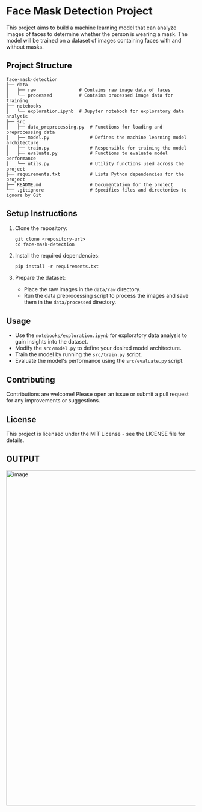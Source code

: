 # Face Mask Detection Project

This project aims to build a machine learning model that can analyze images of faces to determine whether the person is wearing a mask. The model will be trained on a dataset of images containing faces with and without masks.

## Project Structure

```
face-mask-detection
├── data
│   ├── raw                # Contains raw image data of faces
│   └── processed          # Contains processed image data for training
├── notebooks
│   └── exploration.ipynb  # Jupyter notebook for exploratory data analysis
├── src
│   ├── data_preprocessing.py  # Functions for loading and preprocessing data
│   ├── model.py               # Defines the machine learning model architecture
│   ├── train.py               # Responsible for training the model
│   ├── evaluate.py            # Functions to evaluate model performance
│   └── utils.py               # Utility functions used across the project
├── requirements.txt           # Lists Python dependencies for the project
├── README.md                  # Documentation for the project
└── .gitignore                 # Specifies files and directories to ignore by Git
```

## Setup Instructions

1. Clone the repository:
   ```
   git clone <repository-url>
   cd face-mask-detection
   ```

2. Install the required dependencies:
   ```
   pip install -r requirements.txt
   ```

3. Prepare the dataset:
   - Place the raw images in the `data/raw` directory.
   - Run the data preprocessing script to process the images and save them in the `data/processed` directory.

## Usage

- Use the `notebooks/exploration.ipynb` for exploratory data analysis to gain insights into the dataset.
- Modify the `src/model.py` to define your desired model architecture.
- Train the model by running the `src/train.py` script.
- Evaluate the model's performance using the `src/evaluate.py` script.

## Contributing

Contributions are welcome! Please open an issue or submit a pull request for any improvements or suggestions.

## License

This project is licensed under the MIT License - see the LICENSE file for details.


## OUTPUT 
<img width="1045" height="893" alt="image" src="https://github.com/user-attachments/assets/596bb1ae-69be-4567-8170-15ad9476136c" />
